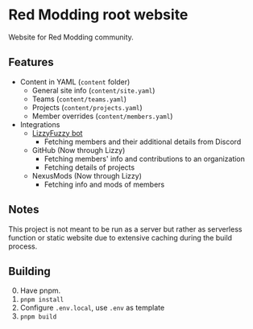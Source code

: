 # Red Modding root website

Website for Red Modding community.

## Features

- Content in YAML (`content` folder)
  - General site info (`content/site.yaml`)
  - Teams (`content/teams.yaml`)
  - Projects (`content/projects.yaml`)
  - Member overrides (`content/members.yaml`)
- Integrations
  - [LizzyFuzzy bot](https://github.com/Moonded/lizzyfuzzy)
    - Fetching members and their additional details from Discord
  - GitHub (Now through Lizzy)
    - Fetching members' info and contributions to an organization
    - Fetching details of projects
  - NexusMods (Now through Lizzy)
    - Fetching info and mods of members

## Notes

This project is not meant to be run as a server but rather as serverless function or static website due to extensive caching during the build process.

## Building

0. Have pnpm.
1. `pnpm install`
2. Configure `.env.local`, use `.env` as template
3. `pnpm build`
